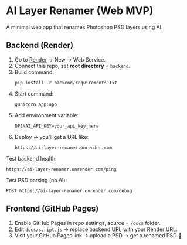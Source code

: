 # AI Layer Renamer (Web MVP)

A minimal web app that renames Photoshop PSD layers using AI.

## Backend (Render)
1. Go to [Render](https://render.com) → New → Web Service.
2. Connect this repo, set **root directory** = `backend`.
3. Build command:
   ```
   pip install -r backend/requirements.txt
   ```
4. Start command:
   ```
   gunicorn app:app
   ```
5. Add environment variable:
   ```
   OPENAI_API_KEY=your_api_key_here
   ```
6. Deploy → you’ll get a URL like:
   ```
   https://ai-layer-renamer.onrender.com
   ```

Test backend health:
```
https://ai-layer-renamer.onrender.com/ping
```

Test PSD parsing (no AI):
```
POST https://ai-layer-renamer.onrender.com/debug
```

## Frontend (GitHub Pages)
1. Enable GitHub Pages in repo settings, source = `/docs` folder.
2. Edit `docs/script.js` → replace backend URL with your Render URL.
3. Visit your GitHub Pages link → upload a PSD → get a renamed PSD 🎉

